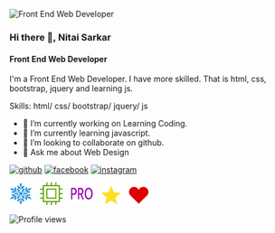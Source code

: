 ![ Front End Web Developer](https://scontent-sin6-4.xx.fbcdn.net/v/t39.30808-6/279269770_548832206819612_1726004965271108723_n.jpg?_nc_cat=103&ccb=1-7&_nc_sid=e3f864&_nc_eui2=AeF3PIWHzCKp5T5SM8bWh9wlvqhnLsdnLiS-qGcux2cuJGLJ9IOsoOUIccEP5RN4s5LRipzxEBsFzhzf6zsnaUiq&_nc_ohc=TZob0E3LfwwAX9ItZxA&_nc_zt=23&_nc_ht=scontent-sin6-4.xx&oh=00_AT9kkaLPvZpojAWRt5QGyU22lYu2939Eo9hOhggYprCZ0Q&oe=6302D12A)

### Hi there 👋, Nitai Sarkar
####  Front End Web Developer


I'm a Front End Web Developer. I have more skilled. That is html, css, bootstrap, jquery and learning js. 

Skills: html/ css/ bootstrap/ jquery/ js

- 🔭 I’m currently working on Learning Coding. 
- 🌱 I’m currently learning javascript. 
- 👯 I’m looking to collaborate on github. 
- 💬 Ask me about Web Design 


[<img src='https://cdn.jsdelivr.net/npm/simple-icons@3.0.1/icons/github.svg' alt='github' height='40'>](https://github.com/https://arturssmirnovs.github.io/github-profile-readme-generator/)  [<img src='https://cdn.jsdelivr.net/npm/simple-icons@3.0.1/icons/facebook.svg' alt='facebook' height='40'>](https://www.facebook.com/https://www.facebook.com/sreenitai.nitai)  [<img src='https://cdn.jsdelivr.net/npm/simple-icons@3.0.1/icons/instagram.svg' alt='instagram' height='40'>](https://www.instagram.com/https://l.facebook.com/l.php?u=https%3A%2F%2Fwww.instagram.com%2Fnitaisarkar55%3Ffbclid%3DIwAR2xVukyHHUZwWAPpBudVY-zQIS77w5IeYhug3N543hvvhPVz4LGf6BjDL0&h=AT3VIbOaMvCpl8BIjxw1F_Ejr87pM-xT4igcoYbCB3h9wsi8qQ1mhZjwWpZISGQAKL622dQdv1Ej5FQ5mbmurFIt0kTCP2N_sJH-DyKSMcVIVljbVrJOrjtla1vP1QppCHyhhewY9iaZKa1h7Ky5HA/)  

<a href='https://archiveprogram.github.com/'><img src='https://raw.githubusercontent.com/acervenky/animated-github-badges/master/assets/acbadge.gif' width='40' height='40'></a> <a href='https://docs.github.com/en/developers'><img src='https://raw.githubusercontent.com/acervenky/animated-github-badges/master/assets/devbadge.gif' width='40' height='40'></a> <a href='https://github.com/pricing'><img src='https://raw.githubusercontent.com/acervenky/animated-github-badges/master/assets/pro.gif' width='40' height='40'></a> <a href='https://stars.github.com/'><img src='https://raw.githubusercontent.com/acervenky/animated-github-badges/master/assets/starbadge.gif' width='35' height='35'></a> <a href='https://docs.github.com/en/github/supporting-the-open-source-community-with-github-sponsors'><img src='https://raw.githubusercontent.com/acervenky/animated-github-badges/master/assets/sponsorbadge.gif' width='35' height='35'></a> 

![Profile views](https://gpvc.arturio.dev/https://arturssmirnovs.github.io/github-profile-readme-generator/)  
